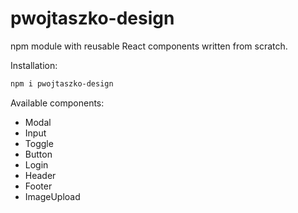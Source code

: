 # pwojtaszko-design

npm module with reusable React components written from scratch.

Installation:
```bash
npm i pwojtaszko-design
```

Available components:
- Modal
- Input
- Toggle
- Button
- Login
- Header
- Footer
- ImageUpload
